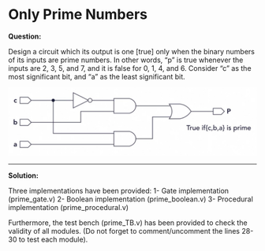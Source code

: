 # Only Prime Numbers


**Question:**

Design a circuit which its output is one [true] only when the binary numbers of its inputs are prime numbers. In other words, “p” is true whenever the inputs are 2, 3, 5, and 7, and it is false for 0, 1, 4, and 6.
Consider “c” as the most significant bit, and “a” as the least significant bit. 



<img src="Verilog01.jpg">



---------------------------------------------------------------------------------------


**Solution:**

Three implementations have been provided:
1-	Gate implementation (prime_gate.v)
2-	Boolean implementation (prime_boolean.v)
3-	Procedural implementation (prime_procedural.v)

Furthermore, the test bench (prime_TB.v) has been provided to check the validity of all modules. (Do not forget to comment/uncomment the lines 28-30 to test each module).

